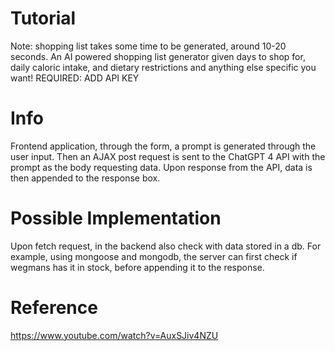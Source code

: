 # Tutorial
Note: shopping list takes some time to be generated, around 10-20 seconds. 
An AI powered shopping list generator given days to shop for, daily caloric intake, and dietary restrictions and anything else specific you want!
REQUIRED: ADD API KEY

# Info
Frontend application, through the form, a prompt is generated through the user input. Then an AJAX post request is sent to the ChatGPT 4 API with the prompt as the body requesting data. Upon response from the API, data is then appended to the response box.

# Possible Implementation
Upon fetch request, in the backend also check with data stored in a db. For example, using mongoose and mongodb, the server can first check if wegmans has it in stock, before appending it to the response. 

# Reference
https://www.youtube.com/watch?v=AuxSJiv4NZU
